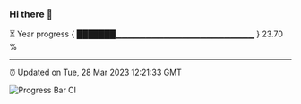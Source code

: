 ### Hi there 👋

⏳ Year progress { ███████▁▁▁▁▁▁▁▁▁▁▁▁▁▁▁▁▁▁▁▁▁▁▁ } 23.70 %

---

⏰ Updated on Tue, 28 Mar 2023 12:21:33 GMT

![Progress Bar CI](https://github.com/liununu/liununu/workflows/Progress%20Bar%20CI/badge.svg)
